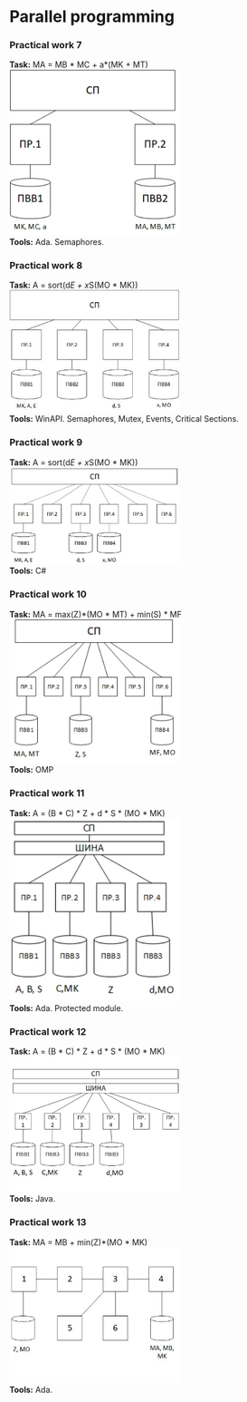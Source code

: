 # Parallel programming  
### Practical work 7
**Task:** MA = MB * MC + a*(MK + MT)   
<img src="reports/scheme_7_1.jpg" alt="lab7" style="width: 300px;"/>  
**Tools:** Ada. Semaphores.   
### Practical work 8
**Task:** A = sort(d*E + x*S(MO * MK))  
<img src="reports/scheme_8_1.jpg" alt="lab8" style="width: 300px;"/>  
**Tools:** WinAPI. Semaphores, Mutex, Events, Critical Sections.   
### Practical work 9
**Task:**  A = sort(d*E + x*S(MO * MK))   
<img src="reports/scheme_9_1.jpg" alt="lab9" style="max-width: 300px;"/>  
**Tools:** C#  
### Practical work 10
**Task:** MA = max(Z)*(MO * MT) + min(S) * MF    
<img src="reports/scheme_10_1.jpg" alt="lab10" style="width: 300px;"/>  
**Tools:** OMP   
### Practical work 11
**Task:** A = (B * C) * Z + d * S * (MO * MK)   
<img src="reports/scheme_11_1.jpg" alt="lab11" style="width: 300px;"/>  
**Tools:** Ada. Protected module. 
### Practical work 12
**Task:**  A = (B * C) * Z + d * S * (MO * MK)   
<img src="reports/scheme_12_1.jpg" alt="lab12" style="width: 300px;"/>  
**Tools:** Java.  
### Practical work 13  
**Task:** MA = MB + min(Z)*(MO * MK)   
<img src="reports/scheme_13_1.jpg" alt="lab13" style="width: 300px;"/>  
**Tools:** Ada.   

